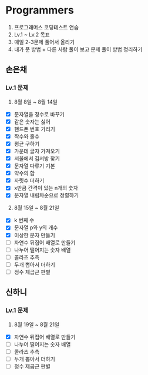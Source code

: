 # Programmers

1. 프로그래머스 코딩테스트 연습
2. Lv.1 ~ Lv.2 목표
3. 매일 2-3문제 풀어서 올리기
4. 내가 푼 방법 + 다른 사람 풀이 보고 문제 풀이 방법 정리하기

<div>

## 손은채

### Lv.1 문제

1. 8월 8일 ~ 8월 14일

- [x] 문자열을 정수로 바꾸기
- [x] 같은 숫자는 싫어
- [x] 핸드폰 번호 가리기
- [x] 짝수와 홀수
- [x] 평균 구하기
- [x] 가운데 글자 가져오기
- [x] 서울에서 김서방 찾기
- [x] 문자열 다루기 기본
- [x] 약수의 합
- [x] 자릿수 더하기
- [x] x만큼 간격이 있는 n개의 숫자
- [x] 문자열 내림차순으로 정렬하기

2. 8월 15일 ~ 8월 21일

- [x] k 번째 수
- [x] 문자열 p와 y의 개수
- [x] 이상한 문자 만들기
- [ ] 자연수 뒤집어 배열로 만들기
- [ ] 나누어 떨어지는 숫자 배열
- [ ] 콜라츠 추측
- [ ] 두개 뽑아서 더하기
- [ ] 정수 제곱근 판별
</div>

<div>

## 신하니

### Lv.1 문제

1. 8월 19일 ~ 8월 21일

- [x] 자연수 뒤집어 배열로 만들기
- [ ] 나누어 떨어지는 숫자 배열
- [ ] 콜라츠 추측
- [ ] 두개 뽑아서 더하기
- [ ] 정수 제곱근 판별

</div>
